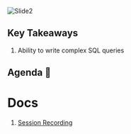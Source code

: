 ![Slide2](https://user-images.githubusercontent.com/80503666/131846016-b873ed30-7c84-4005-a4eb-352173108298.jpeg)

## Key Takeaways

1. Ability to write complex SQL queries

## Agenda 📖


# Docs
1. [Session Recording](https://drive.google.com/drive/folders/1_orabKPxz-MFP6h1v8YR6_t_aFfbNFxg?usp=sharing)
